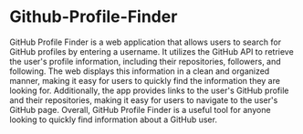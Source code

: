 # Github-Profile-Finder
GitHub Profile Finder is a web application that allows users to search for GitHub profiles by entering a username. It utilizes the GitHub API to retrieve the user's profile information, including their repositories, followers, and following. 
The web displays this information in a clean and organized manner, making it easy for users to quickly find the information they are looking for. Additionally, the app provides links to the user's GitHub profile and their repositories, making it easy for users to navigate to the user's GitHub page. Overall, GitHub Profile Finder is a useful tool for anyone looking to quickly find information about a GitHub user.





